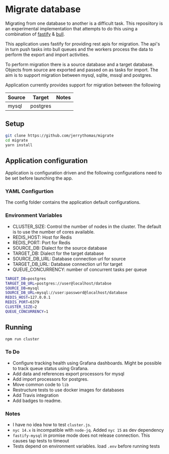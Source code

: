 # Migrate database

Migrating from one database to another is a difficult task. This reposiitory is an experimental implementation that attempts to do this using a combination of [fastify](https://www.fastify.io/) & [bull](https://optimalbits.github.io/bull/).

This application uses fastify for providing rest apis for migration. The api's in turn push tasks into bull queues and the workers process the data to perform the export and import activities.

To perform migration there is a source database and a target database. Objects from source are exported and passed on as tasks for import. The aim is to support migration between mysql, sqlite, mssql and postgres.

Application currently provides support for migration between the following

| Source | Target   | Notes |
|--------|----------|-------|
| mysql  | postgres |       |

## Setup

```bash
git clone https://github.com/jerrythomas/migrate
cd migrate
yarn install
```

## Application configuration

Application is configuration driven and the following configurations need to be set before launching the app.

### YAML Configurtion

The config folder contains the application default configurations.

### Environment Variables

* CLUSTER_SIZE: Control the number of nodes in the cluster. The default is to use the number of cores available.
* REDIS_HOST: Host for Redis
* REDIS_PORT: Port for Redis
* SOURCE_DB: Dialect for the source database
* TARGET_DB: Dialect for the target database
* SOURCE_DB_URL: Database connection url for source
* TARGET_DB_URL: Database connection url for target
* QUEUE_CONCURRENCY: number of concurrent tasks per queue

```bash
TARGET_DB=postgres
TARGET_DB_URL=postgres://user@localhost/databse
SOURCE_DB=mysql
SOURCE_DB_URL=mysql://user:password@localhost/database
REDIS_HOST=127.0.0.1
REDIS_PORT=6379
CLUSTER_SIZE=2
QUEUE_CONCURRENCY=1
```

## Running

```bash
npm run cluster
```

### To Do

* Configure tracking health using Grafana dashboards. Might be possible to track queue status using Grafana.
* Add data and references export processors for mysql
* Add import processors for postgres.
* Move common code to `lib`
* Restructure tests to use docker images for databases
* Add Travis integration
* Add badges to readme.

### Notes

* I have no idea how to test `cluster.js`.
* `nyc 14.x` is incompatible with `node-jq`. Added `nyc 15` as dev dependency
* `fastify-mysql` in promise mode does not release connection. This causes tap tests to timeout
* Tests depend on environment variables. load `.env` before running tests
